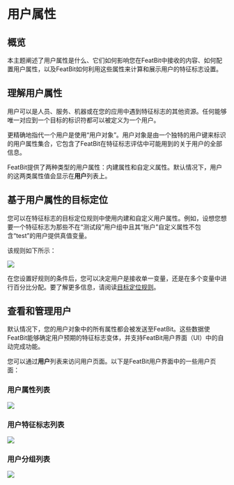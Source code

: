
# 用户属性

## 概览

本主题阐述了用户属性是什么、它们如何影响您在FeatBit中接收的内容、如何配置用户属性，以及FeatBit如何利用这些属性来计算和展示用户的特征标志设置。

## 理解用户属性

用户可以是人员、服务、机器或在您的应用中遇到特征标志的其他资源。任何能够唯一对应到一个目标的标识符都可以被定义为一个用户。

更精确地指代一个用户是使用“用户对象”。用户对象是由一个独特的用户键来标识的用户属性集合，它包含了FeatBit在特征标志评估中可能用到的关于用户的全部信息。

FeatBit提供了两种类型的用户属性：内建属性和自定义属性。默认情况下，用户的这两类属性值会显示在**用户**列表上。

## 基于用户属性的目标定位

您可以在特征标志的目标定位规则中使用内建和自定义用户属性。例如，设想您想要一个特征标志为那些不在“测试段”用户组中且其“账户”自定义属性不包含“test”的用户提供真值变量。

该规则如下所示：

![](../../feature-flags/assets/users-and-user-segments/user-attributes/001.webp)

在您设置好规则的条件后，您可以决定用户是接收单一变量，还是在多个变量中进行百分比分配。要了解更多信息，请阅读[目标定位规则](../targeting-users-with-flags/targeting-rules.md)。

## 查看和管理用户

默认情况下，您的用户对象中的所有属性都会被发送至FeatBit。这些数据使FeatBit能够确定用户预期的特征标志变体，并支持FeatBit用户界面（UI）中的自动完成功能。

您可以通过**用户**列表来访问用户页面。以下是FeatBit用户界面中的一些用户页面：

### 用户属性列表

![](../../feature-flags/assets/users-and-user-segments/user-attributes/002.webp)

### 用户特征标志列表

![](../../feature-flags/assets/users-and-user-segments/user-attributes/003.webp)

### 用户分组列表

![](../../feature-flags/assets/users-and-user-segments/user-attributes/004.webp)
